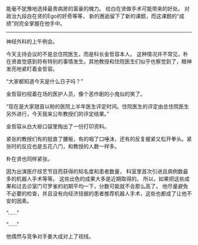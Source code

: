 能毫不犹豫地选择最贵病房的富豪的魄力。
给白在贤做手术可能带来的好处。
对政治九段白在贤的Ego的好奇等等，
新的邂逅留下了新的课题，而这课题的“成绩”则完全掌握在他手中。

***

神经外科的上午例会。

今天主持会议的不是总住院医生，而是科长金哲容本人。
这种情况并不常见，朴在贤直觉感到将有特别的事情发生。其他教授和住院医生们似乎也察觉到了，眼神发亮地紧盯着金哲容。

“大家都知道今天是什么日子吗？”

金哲容扫视着在场的医护人员，像个恶作剧的小鬼似的笑了。

“现在是大家翘首以盼的医院上半年医生评定时间。住院医生的评定由总住院医生另外进行，今天我来公布教授们的评定结果。”

金哲容从白大褂口袋里掏出了一份打印资料。

紧张的教授们有的挺直了腰板，有的咽了口唾沫，还有的反复握紧又松开拳头。紧张时的反应也是五花八门，和教授的人数一样多。

朴在贤也同样紧张。

因为出演医疗综艺节目而获得的知名度和患者数量，
科室里首次引进且病例数最多的机器人手术等等。
这些出色的成果大多是近期取得的。
所以，如果把这些成果和过去诊室门可罗雀的初期平均一下，分数可能就不会那么高了。
他尽量避免不必要的检查，并且没有向经济拮据的患者推荐机器人手术，这些也都成了让他不安的因素。

“……”

“……”

他偶然与竞争对手姜大成对上了视线。